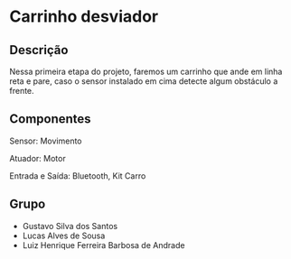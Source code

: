 Carrinho desviador
==================

Descrição
---------

Nessa primeira etapa do projeto, faremos um carrinho que ande em linha reta e pare, caso o sensor instalado em cima detecte algum obstáculo a frente.

Componentes
-----------

Sensor: Movimento

Atuador: Motor

Entrada e Saída: Bluetooth, Kit Carro

Grupo
-----
- Gustavo Silva dos Santos
- Lucas Alves de Sousa
- Luiz Henrique Ferreira Barbosa de Andrade
